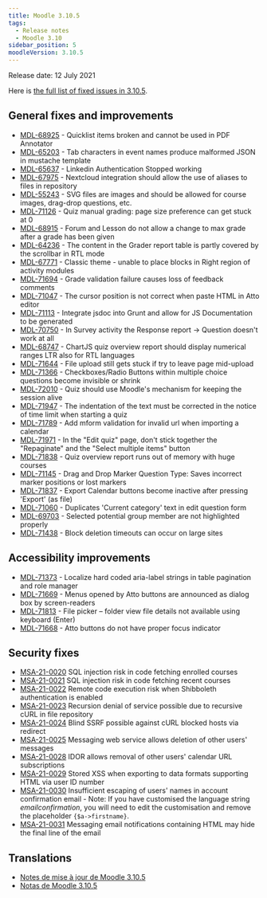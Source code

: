 ```yaml
---
title: Moodle 3.10.5
tags:
  - Release notes
  - Moodle 3.10
sidebar_position: 5
moodleVersion: 3.10.5
---
```

Release date: 12 July 2021

Here is [the full list of fixed issues in 3.10.5](https://moodle.atlassian.net/secure/IssueNavigator!executeAdvanced.jspa?jqlQuery=project+%3D+mdl+AND+resolution+%3D+fixed+AND+fixVersion+in+%28%223.10.5%22%29+ORDER+BY+priority+DESC&runQuery=true&clear=true).

## General fixes and improvements

- [MDL-68925](https://moodle.atlassian.net/browse/MDL-68925) - Quicklist items broken and cannot be used in PDF Annotator
- [MDL-65203](https://moodle.atlassian.net/browse/MDL-65203) - Tab characters in event names produce malformed JSON in mustache template
- [MDL-65637](https://moodle.atlassian.net/browse/MDL-65637) - Linkedin Authentication Stopped working
- [MDL-67975](https://moodle.atlassian.net/browse/MDL-67975) - Nextcloud integration should allow the use of aliases to files in repository
- [MDL-55243](https://moodle.atlassian.net/browse/MDL-55243) - SVG files are images and should be allowed for course images, drag-drop questions, etc.
- [MDL-71126](https://moodle.atlassian.net/browse/MDL-71126) - Quiz manual grading: page size preference can get stuck at 0
- [MDL-68915](https://moodle.atlassian.net/browse/MDL-68915) - Forum and Lesson do not allow a change to max grade after a grade has been given
- [MDL-64236](https://moodle.atlassian.net/browse/MDL-64236) - The content in the Grader report table is partly covered by the scrollbar in RTL mode
- [MDL-67771](https://moodle.atlassian.net/browse/MDL-67771) - Classic theme - unable to place blocks in Right region of activity modules
- [MDL-71694](https://moodle.atlassian.net/browse/MDL-71694) - Grade validation failure causes loss of feedback comments
- [MDL-71047](https://moodle.atlassian.net/browse/MDL-71047) - The cursor position is not correct when paste HTML in Atto editor
- [MDL-71113](https://moodle.atlassian.net/browse/MDL-71113) - Integrate jsdoc into Grunt and allow for JS Documentation to be generated
- [MDL-70750](https://moodle.atlassian.net/browse/MDL-70750) - In Survey activity the Response report -> Question doesn't work at all
- [MDL-68747](https://moodle.atlassian.net/browse/MDL-68747) - ChartJS quiz overview report should display numerical ranges LTR also for RTL languages
- [MDL-71644](https://moodle.atlassian.net/browse/MDL-71644) - File upload still gets stuck if try to leave page mid-upload
- [MDL-71366](https://moodle.atlassian.net/browse/MDL-71366) - Checkboxes/Radio Buttons within multiple choice questions become invisible or shrink
- [MDL-72010](https://moodle.atlassian.net/browse/MDL-72010) - Quiz should use Moodle's mechanism for keeping the session alive
- [MDL-71947](https://moodle.atlassian.net/browse/MDL-71947) - The indentation of the text must be corrected in the notice of time limit when starting a quiz
- [MDL-71789](https://moodle.atlassian.net/browse/MDL-71789) - Add mform validation for invalid url when importing a calendar
- [MDL-71971](https://moodle.atlassian.net/browse/MDL-71971) - In the "Edit quiz" page, don't stick together the "Repaginate" and the "Select multiple items" button
- [MDL-71838](https://moodle.atlassian.net/browse/MDL-71838) - Quiz overview report runs out of memory with huge courses
- [MDL-71145](https://moodle.atlassian.net/browse/MDL-71145) - Drag and Drop Marker Question Type: Saves incorrect marker positions or lost markers
- [MDL-71837](https://moodle.atlassian.net/browse/MDL-71837) - Export Calendar buttons become inactive after pressing 'Export' (as file)
- [MDL-71060](https://moodle.atlassian.net/browse/MDL-71060) - Duplicates 'Current category' text in edit question form
- [MDL-69703](https://moodle.atlassian.net/browse/MDL-69703) - Selected potential group member are not highlighted properly
- [MDL-71438](https://moodle.atlassian.net/browse/MDL-71438) - Block deletion timeouts can occur on large sites

## Accessibility improvements

- [MDL-71373](https://moodle.atlassian.net/browse/MDL-71373) - Localize hard coded aria-label strings in table pagination and role manager
- [MDL-71669](https://moodle.atlassian.net/browse/MDL-71669) - Menus opened by Atto buttons are announced as dialog box by screen-readers
- [MDL-71813](https://moodle.atlassian.net/browse/MDL-71813) - File picker – folder view file details not available using keyboard (Enter)
- [MDL-71668](https://moodle.atlassian.net/browse/MDL-71668) - Atto buttons do not have proper focus indicator

## Security fixes

- [MSA-21-0020](https://moodle.org/mod/forum/discuss.php?d=424797) SQL injection risk in code fetching enrolled courses
- [MSA-21-0021](https://moodle.org/mod/forum/discuss.php?d=424798) SQL injection risk in code fetching recent courses
- [MSA-21-0022](https://moodle.org/mod/forum/discuss.php?d=424799) Remote code execution risk when Shibboleth authentication is enabled
- [MSA-21-0023](https://moodle.org/mod/forum/discuss.php?d=424801) Recursion denial of service possible due to recursive cURL in file repository
- [MSA-21-0024](https://moodle.org/mod/forum/discuss.php?d=424802) Blind SSRF possible against cURL blocked hosts via redirect
- [MSA-21-0025](https://moodle.org/mod/forum/discuss.php?d=424803) Messaging web service allows deletion of other users' messages
- [MSA-21-0028](https://moodle.org/mod/forum/discuss.php?d=424806) IDOR allows removal of other users' calendar URL subscriptions
- [MSA-21-0029](https://moodle.org/mod/forum/discuss.php?d=424807) Stored XSS when exporting to data formats supporting HTML via user ID number
- [MSA-21-0030](https://moodle.org/mod/forum/discuss.php?d=424808) Insufficient escaping of users' names in account confirmation email - Note: If you have customised the language string *emailconfirmation*, you will need to edit the customisation and remove the placeholder `{$a->firstname}`.
- [MSA-21-0031](https://moodle.org/mod/forum/discuss.php?d=424809) Messaging email notifications containing HTML may hide the final line of the email

## Translations

- [Notes de mise à jour de Moodle 3.10.5](https://docs.moodle.org/fr/Notes_de_mise_à_jour_de_Moodle_3.10.5)
- [Notas de Moodle 3.10.5](https://docs.moodle.org/es/Notas_de_Moodle_3.10.5)
